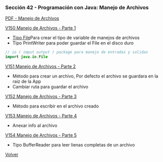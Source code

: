 ### Sección 42 - Programación con Java: Manejo de Archivos

[PDF - Manejo de Archivos](Apuntes/CPJ-A-Leccion-ManejoArchivos.pdf)

[V150 Manejo de Archivos - Parte 1]()
- [Tipo File]()Para crear el tipo de variable de manejos de archivos
- Tipo PrintWriter para poder guardar el File en el disco duro
```java
// io ( imput output ) package para manejo de entradas y salidas
import java.io.File
```

[V151 Manejo de Archivos - Parte 2]()
- Método para crear un archivo, Por defecto el archivo se guardara en la raiz de la App
- Cambiar ruta para guardar el archivo

[V152 Manejo de Archivos - Parte 3]()
- Método para escribir en el archivo creado

[V153 Manejo de Archivos - Parte 4]()
- Anexar info al archivo

[V154 Manejo de Archivos - Parte 5](V154_Manejos_de_Archivos_Parte_5/src/manejoarchivos/ManejoArchivos.java)
- Tipo BufferReader para leer lienas completas de un archivo


[Volver](../)